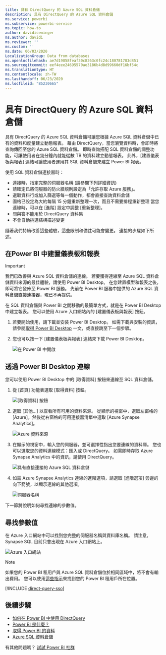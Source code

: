```yaml
---
title: 具有 DirectQuery 的 Azure SQL 資料倉儲
description: 具有 DirectQuery 的 Azure SQL 資料倉儲
ms.service: powerbi
ms.subservice: powerbi-service
ms.topic: how-to
author: davidiseminger
ms.author: davidi
ms.reviewer: ''
ms.custom: ''
ms.date: 06/03/2020
LocalizationGroup: Data from databases
ms.openlocfilehash: ae7d19858feaf30c8263c0fc24c180781783d851
ms.sourcegitcommit: eef4eee24695570ae3186b4d8d99660df16bf54c
ms.translationtype: HT
ms.contentlocale: zh-TW
ms.lasthandoff: 06/23/2020
ms.locfileid: "85230665"
---
```

# <a name="azure-sql-data-warehouse-with-directquery"></a>具有 DirectQuery 的 Azure SQL 資料倉儲

具有 DirectQuery 的 Azure SQL 資料倉儲可讓您根據 Azure SQL 資料倉儲中已有的資料和度量建立動態報表。 藉由 DirectQuery，當您瀏覽資料時，會即時將查詢傳回至您的 Azure SQL 資料倉儲。 即時查詢搭配 SQL 資料倉儲的調整功能，可讓使用者在幾分鐘內就能從數 TB 的資料建立動態報表。 此外，[建置儀表板與報表] 連結可讓使用者運用其 SQL 資料倉儲來建立 Power BI 報表。

使用 SQL 資料倉儲連接器時：

* 連接時，指定完整的伺服器名稱 (請參閱下列詳細資訊)
* 請確定已將伺服器的防火牆規則設定為「允許存取 Azure 服務」。
* 選取資料行或加入篩選等每一個動作，都會直接查詢資料倉儲
* 圖格已設定為大約每隔 15 分鐘重新整理一次，而且不需要排程重新整理  當您連線時，可以在 [進階] 設定中調整 [重新整理]。
* 問與答不能用於 DirectQuery 資料集
* 不會自動挑選結構描述變更

隨著我們持續改善這些體驗，這些限制和備註可能會變更。 連接的步驟如下所述。

## <a name="build-dashboards-and-reports-in-power-bi"></a>在Power BI 中建置儀表板和報表

> [!Important]
> 我們已改善與 Azure SQL 資料倉儲的連線。 若要獲得連線至 Azure SQL 資料倉儲資料來源的最佳體驗，請使用 Power BI Desktop。 在您建置模型和報表之後，即可將它發佈至 Power BI 服務。 先前在 Power BI 服務中提供的 Azure SQL 資料倉儲直接連接器，現已不再提供。

在 SQL 資料倉儲與 Power BI 之間移動的最簡單方式，就是在 Power BI Desktop 中建立報表。 您可以使用 Azure 入口網站內的 [建置儀表板與報表] 按鈕。

1. 若要開始使用，請下載並安裝 Power BI Desktop。 如需下載與安裝的資訊，請參閱[取得 Power BI Desktop](../fundamentals/desktop-get-the-desktop.md) 一文，或直接跳至下一個步驟。

2. 您也可以按一下 [建置儀表板與報表] 連結來下載 Power BI Desktop。

    ![在 Power BI 中開啟](media/service-azure-sql-data-warehouse-with-direct-connect/create-reports-01.png)


## <a name="connecting-through-power-bi-desktop"></a>透過 Power BI Desktop 連線

您可以使用 Power BI Desktop 中的 [取得資料] 按鈕來連線至 SQL 資料倉儲。 

1. 從 [首頁] 功能表選取 [取得資料] 按鈕。  

    ![[取得資料] 按鈕](media/service-azure-sql-data-warehouse-with-direct-connect/create-reports-02.png)

2. 選取 [其他...] 以查看所有可用的資料來源。 從顯示的視窗中，選取左窗格的 [Azure]，然後從右窗格的可用連接器清單中選取 [Azure Synapse Analytics]。

    ![Azure 資料來源](media/service-azure-sql-data-warehouse-with-direct-connect/create-reports-03.png)

3. 在顯示的視窗中，輸入您的伺服器，並可選擇性指出您要連線的資料庫。 您也可以選取您的資料連線模式：匯入或 DirectQuery。 如需即時存取 Azure Synapse Analytics 中的資訊，請使用 DirectQuery。

    ![具有直接連接的 Azure SQL 資料倉儲](media/service-azure-sql-data-warehouse-with-direct-connect/create-reports-04.png)

4. 如需 Azure Synapse Analytics 連線的進階選項，請選取 [進階選項] 旁邊的向下箭號，以顯示連線的其他選項。

    ![伺服器名稱](media/service-azure-sql-data-warehouse-with-direct-connect/create-reports-05.png)

下一節將說明如何尋找連線的參數值。 

## <a name="finding-parameter-values"></a>尋找參數值

在 Azure 入口網站中可以找到您完整的伺服器名稱與資料庫名稱。 請注意，Synapse SQL 目前只會出現在 Azure 入口網站上。

![Azure 入口網站](media/service-azure-sql-data-warehouse-with-direct-connect/azureportal.png)

> [!NOTE]
> 如果您的 Power BI 租用戶與 Azure SQL 資料倉儲位於相同區域中，將不會有輸出費用。 您可以使用[這些指示](https://docs.microsoft.com/power-bi/service-admin-where-is-my-tenant-located)來找到您的 Power BI 租用戶所在位置。

[!INCLUDE [direct-query-sso](../includes/direct-query-sso.md)]

## <a name="next-steps"></a>後續步驟

* [如何在 Power BI 中使用 DirectQuery](desktop-directquery-about.md)
* [Power BI 是什麼？](../fundamentals/power-bi-overview.md)  
* [取得 Power BI 的資料](service-get-data.md)  
* [Azure SQL 資料倉儲](/azure/sql-data-warehouse/sql-data-warehouse-overview-what-is/)

有其他問題嗎？ [試試 Power BI 社群](https://community.powerbi.com/)
